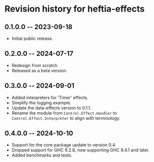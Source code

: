 # Revision history for heftia-effects

## 0.1.0.0 -- 2023-09-18

* Initial public release.

## 0.2.0.0 -- 2024-07-17

* Redesign from scratch.
* Released as a beta version.

## 0.3.0.0 -- 2024-09-01

* Added interpreters for 'Timer' effects.
* Simplify the logging example.
* Update the data-effects version to 0.1.1.
* Rename the module from `Control.Effect.Handler` to `Control.Effect.Interpreter` to align with terminology.

## 0.4.0.0 -- 2024-10-10

* Support for the core package update to version 0.4.
* Dropped support for GHC 9.2.8, now supporting GHC 9.4.1 and later.
* Added benchmarks and tests.
